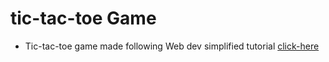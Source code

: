 # tic-tac-toe Game

* Tic-tac-toe game made following Web dev simplified tutorial [click-here](https://www.youtube.com/watch?v=Y-GkMjUZsmM&list=PLZlA0Gpn_vH8DWL14Wud_m8NeNNbYKOkj&index=13)